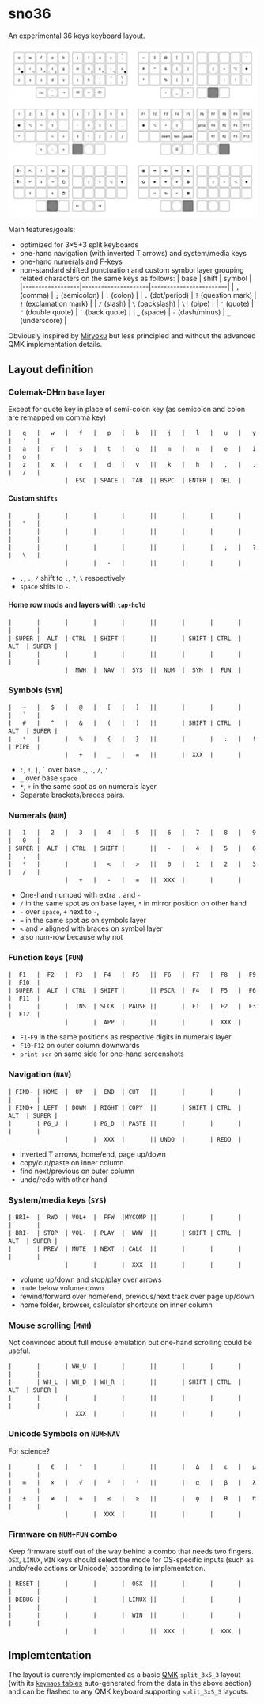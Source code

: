 # sno36

An experimental 36 keys keyboard layout.

![Layout overview](preview.png)

Main features/goals:

- optimized for 3×5+3 split keyboards
- one-hand navigation (with inverted T arrows) and system/media keys
- one-hand numerals and F-keys
- non-standard shifted punctuation and custom symbol layer grouping related characters on the same keys as follows:
  | base             | shift               | symbol                 |
  |------------------|---------------------|------------------------|
  | `,` (comma)      | `;` (semicolon)     | `:` (colon)            |
  | `.` (dot/period) | `?` (question mark) | `!` (exclamation mark) |
  | `/` (slash)      | `\` (backslash)     | `\|` (pipe)            |
  | `'` (quote)      | `"` (double quote)  | ``` ` ``` (back quote) |
  | `⎵` (space)      | `-` (dash/minus)    | `_` (underscore)       |

Obviously inspired by [Miryoku](https://github.com/manna-harbour/miryoku) but less principled and without the advanced QMK implementation details.



## Layout definition


### Colemak-DHm `base` layer

Except for quote key in place of semi-colon key (as semicolon and colon are remapped on comma key)

	|   q   |   w   |   f   |   p   |   b   ||   j   |   l   |   u   |   y   |   '   |
	|   a   |   r   |   s   |   t   |   g   ||   m   |   n   |   e   |   i   |   o   |
	|   z   |   x   |   c   |   d   |   v   ||   k   |   h   |   ,   |   .   |   /   |
	                |  ESC  | SPACE |  TAB  || BSPC  | ENTER |  DEL  |                


#### Custom `shifts`

	|       |       |       |       |       ||       |       |       |       |   "   |
	|       |       |       |       |       ||       |       |       |       |       |
	|       |       |       |       |       ||       |       |   ;   |   ?   |   \   |
	                |       |   -   |       ||       |       |       |                

- `,`, `.`, `/` shift to `;`, `?`, `\` respectively
- `space` shits to `-`.

#### Home row mods and layers with `tap-hold`

	|       |       |       |       |       ||       |       |       |       |       |
	| SUPER |  ALT  | CTRL  | SHIFT |       ||       | SHIFT | CTRL  |  ALT  | SUPER |
	|       |       |       |       |       ||       |       |       |       |       |
	                |  MWH  |  NAV  |  SYS  ||  NUM  |  SYM  |  FUN  |                



### Symbols (`SYM`)

	|   ~   |   $   |   @   |   [   |   ]   ||       |       |       |       |   `   |
	|   #   |   ^   |   &   |   (   |   )   ||       | SHIFT | CTRL  |  ALT  | SUPER |
	|   *   |       |   %   |   {   |   }   ||       |       |   :   |   !   | PIPE  |
	                |   +   |   _   |   =   ||       |  XXX  |       |                

- `:`, `!`, `|`, `` ` `` over base `,`, `.`, `/`, `'`
- `_` over base `space`
- `*`, `+` in the same spot as on numerals layer
- Separate brackets/braces pairs.


### Numerals (`NUM`)

	|   1   |   2   |   3   |   4   |   5   ||   6   |   7   |   8   |   9   |   0   |
	| SUPER |  ALT  | CTRL  | SHIFT |       ||   -   |   4   |   5   |   6   |   .   |
	|   *   |       |       |   <   |   >   ||   0   |   1   |   2   |   3   |   /   |
	                |   +   |   -   |   =   ||  XXX  |       |       |                

- One-hand numpad with extra `.` and `-`
- `/` in the same spot as on base layer, `*` in mirror position on other hand
- `-` over `space`, `+` next to `-`,
- `=` in the same spot as on symbols layer
- `<` and `>` aligned with braces on symbol layer
- also num-row because why not





### Function keys (`FUN`)

	|  F1   |  F2   |  F3   |  F4   |  F5   ||  F6   |  F7   |  F8   |  F9   |  F10  |
	| SUPER |  ALT  | CTRL  | SHIFT |       || PSCR  |  F4   |  F5   |  F6   |  F11  |
	|       |       |  INS  | SLCK  | PAUSE ||       |  F1   |  F2   |  F3   |  F12  |
	                |       |  APP  |       ||       |       |  XXX  |                

- `F1`-`F9` in the same positions as respective digits in numerals layer
- `F10`-`F12` on outer column downwards
- `print scr` on same side for one-hand screenshots




### Navigation (`NAV`)

	| FIND- | HOME  |  UP   |  END  | CUT   ||       |       |       |       |       |
	| FIND+ | LEFT  | DOWN  | RIGHT | COPY  ||       | SHIFT | CTRL  |  ALT  | SUPER |
	|       | PG_U  |       | PG_D  | PASTE ||       |       |       |       |       |
	                |       |  XXX  |       || UNDO  |       | REDO  |                

- inverted T arrows, home/end, page up/down
- copy/cut/paste on inner column
- find next/previous on outer column
- undo/redo with other hand


### System/media keys (`SYS`)

	| BRI+  |  RWD  | VOL+  |  FFW  |MYCOMP ||       |       |       |       |       |
	| BRI-  | STOP  | VOL-  | PLAY  |  WWW  ||       | SHIFT | CTRL  |  ALT  | SUPER |
	|       | PREV  | MUTE  | NEXT  | CALC  ||       |       |       |       |       |
	                |       |       |  XXX  ||       |       |       |                

- volume up/down and stop/play over arrows
- mute below volume down
- rewind/forward over home/end, previous/next track over page up/down
- home folder, browser, calculator shortcuts on inner column



### Mouse scrolling (`MWH`)

Not convinced about full mouse emulation but one-hand scrolling could be useful.

	|       |       | WH_U  |       |       ||       |       |       |       |       |
	|       | WH_L  | WH_D  | WH_R  |       ||       | SHIFT | CTRL  |  ALT  | SUPER |
	|       |       |       |       |       ||       |       |       |       |       |
	                |  XXX  |       |       ||       |       |       |                



### Unicode Symbols on `NUM>NAV`

For science?

	|       |   €   |   °   |       |       ||       |   Δ   |   ε   |   μ   |       |
	|   ∞   |   ×   |   √   |   ²   |   ³   ||       |   α   |   β   |   λ   |       |
	|   ±   |   ≠   |   ≈   |   ≤   |   ≥   ||       |   φ   |   θ   |   π   |       |
	                |       |  XXX  |       ||       |       |       |                



### Firmware on `NUM+FUN` combo

Keep firmware stuff out of the way behind a combo that needs two fingers.  
`OSX`, `LINUX`, `WIN` keys should select the mode for OS-specific inputs (such as undo/redo actions or Unicode) according to implementation.

	| RESET |       |       |       |  OSX  ||       |       |       |       |       |
	| DEBUG |       |       |       | LINUX ||       |       |       |       |       |
	|       |       |       |       |  WIN  ||       |       |       |       |       |
	                |       |       |       ||  XXX  |       |  XXX  |                





## Implemtentation

The layout is currently implemented as a basic [QMK](https://qmk.fm/) `split_3x5_3` layout
(with its [`keymaps` tables](qmk-layout/generated.h) auto-generated from the data in the above section)
and can be flashed to any QMK keyboard supporting `split_3x5_3` layouts.
